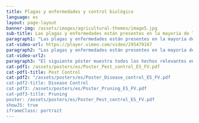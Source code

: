 ```yaml
---
title: Plagas y enfermedades y control biológico
language: es
layout: page-layout
banner-img: /assets/images/agricultural-themes/image5.jpg
sub-title: Las plagas y enfermedades están presentes en la mayoría de las granjas en todo el mundo, pero con medidas y prácticas simples se pueden reducir significativamente. 
paragraph1: "Las plagas y enfermedades están presentes en la mayoría de las granjas en todo el mundo, pero con medidas y prácticas simples se pueden reducir significativamente."
cat-video-url: https://player.vimeo.com/video/295479167
paragraph2: "Las plagas y enfermedades están presentes en la mayoría de las granjas en todo el mundo, pero con medidas y prácticas simples se pueden reducir significativamente." 
cat-video-url2:
paragraph3: "El siguiente póster muestra todos los hechos relevantes en detalle. Véase aquí:"
cat-pdf1: /assets/posters/es/Poster_Pest_control_ES_FV.pdf
cat-pdf1-title: Pest Control
cat-pdf2: "/assets/posters/es/Poster_Disease_control_ES_FV.pdf
cat-pdf2-title: Disease Control
cat-pdf3: /assets/posters/es/Poster_Pruning_ES_FV.pdf
cat-pdf3-title: Pruning
poster: /assets/posters/es/Poster_Pest_control_ES_FV.pdf
showJS: true
iframeClass: portrait
---
```

